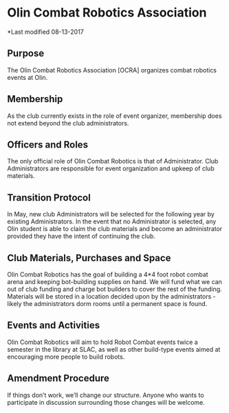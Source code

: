 # Olin Combat Robotics Association
*Last modified 08-13-2017
## Purpose

The Olin Combat Robotics Association [OCRA] organizes combat robotics events at Olin.

## Membership

As the club currently exists in the role of event organizer, membership does not extend beyond the club administrators.

## Officers and Roles

The only official role of Olin Combat Robotics is that of Administrator. Club Administrators are responsible for event organization and upkeep of club materials.

## Transition Protocol

In May, new club Administrators will be selected for the following year by existing Administrators.
In the event that no Administrator is selected, any Olin student is able to claim the club materials and become an administrator provided they have the intent of continuing the club.

## Club Materials, Purchases and Space

Olin Combat Robotics has the goal of building a 4*4 foot robot combat arena and keeping bot-building supplies on hand.
We will fund what we can out of club funding and charge bot builders to cover the rest of the funding.
Materials will be stored in a location decided upon by the administrators - likely the administrators dorm rooms until a permanent space is found.

## Events and Activities

Olin Combat Robotics will aim to hold Robot Combat events twice a semester in the library at SLAC, as well as other build-type events aimed at encouraging more people to build robots.
## Amendment Procedure

If things don’t work, we’ll change our structure.  Anyone who wants to participate in discussion surrounding those changes will be welcome.
